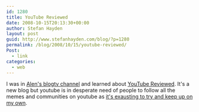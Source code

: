 ```yaml
---
id: 1280
title: YouTube Reviewed
date: 2008-10-15T20:13:30+00:00
author: Stefan Hayden
layout: post
guid: http://www.stefanhayden.com/blog/?p=1280
permalink: /blog/2008/10/15/youtube-reviewed/
Post:
  - link
categories:
  - web
---
```

I was in <a href="http://www.blogtv.com/People/fallofautumndistro">Alen's blogtv channel</a> and learned about <a href="http://youtubereviewed.wordpress.com/">YouTube Reviewed</a>. It's a new blog but youtube is in desperate need of people to follow all the memes and communities on youtube as <a href="https://www.youtube.com/profile_subscriptions?user=STHayden">it's exausting to try and keep up on my own</a>.